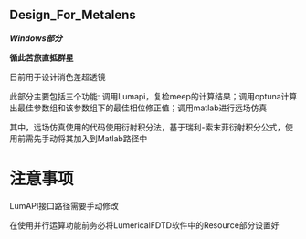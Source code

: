 ## Design_For_Metalens

**_Windows部分_**

**循此苦旅直抵群星**

目前用于设计消色差超透镜

此部分主要包括三个功能: 调用Lumapi，复检meep的计算结果；调用optuna计算出最佳参数组和该参数组下的最佳相位修正值；调用matlab进行远场仿真

其中，远场仿真使用的代码使用衍射积分法，基于瑞利-索末菲衍射积分公式，使用前需先手动将其加入到Matlab路径中

# 注意事项

LumAPI接口路径需要手动修改

在使用并行运算功能前务必将LumericalFDTD软件中的Resource部分设置好